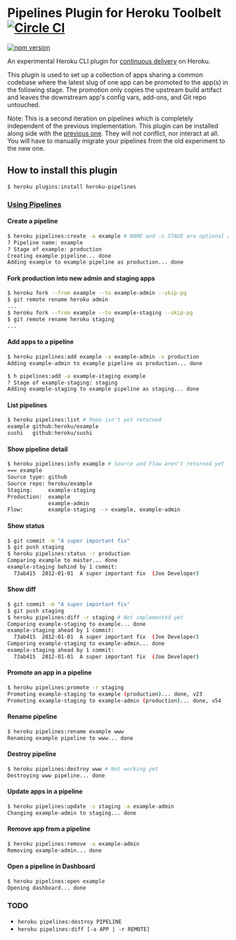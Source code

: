 # Pipelines Plugin for Heroku Toolbelt [![Circle CI](https://circleci.com/gh/heroku/heroku-pipelines/tree/master.svg?style=svg)](https://circleci.com/gh/heroku/heroku-pipelines/tree/master)

[![npm version](https://badge.fury.io/js/heroku-pipelines.svg)](http://badge.fury.io/js/heroku-pipelines)

An experimental Heroku CLI plugin for [continuous delivery](http://en.wikipedia.org/wiki/Continuous_delivery) on Heroku.

This plugin is used to set up a collection of apps sharing a common codebase where the latest slug of one app can be promoted to the app(s) in the following stage. The promotion only copies the upstream build artifact and leaves the downstream app's config vars, add-ons, and Git repo untouched.

Note: This is a second iteration on pipelines which is completely independent of the previous implementation. This plugin can be installed along side with the [previous one](https://github.com/heroku/heroku-pipeline). They will not conflict, nor interact at all. You will have to manually migrate your pipelines from the old experiment to the new one.

## How to install this plugin

```
$ heroku plugins:install heroku-pipelines
```

### [Using Pipelines](https://devcenter.heroku.com/articles/pipelines)

#### Create a pipeline

```bash
$ heroku pipelines:create -a example # NAME and -s STAGE are optional and implied from app name
? Pipeline name: example
? Stage of example: production
Creating example pipeline... done
Adding example to example pipeline as production... done
```

#### Fork production into new admin and staging apps

```bash
$ heroku fork --from example --to example-admin --skip-pg
$ git remote rename heroku admin
...
$ heroku fork --from example --to example-staging --skip-pg
$ git remote rename heroku staging
...
```

#### Add apps to a pipeline

```bash
$ heroku pipelines:add example -a example-admin -s production
Adding example-admin to example pipeline as production... done

$ h pipelines:add -a example-staging example
? Stage of example-staging: staging
Adding example-staging to example pipeline as staging... done
```

#### List pipelines

```bash
$ heroku pipelines:list # Repo isn't yet returned
example github:heroku/example
sushi   github:heroku/sushi
```

#### Show pipeline detail

```bash
$ heroku pipelines:info example # Source and Flow aren't returned yet
=== example
Source type: github
Source repo: heroku/example
Staging:     example-staging
Production:  example
             example-admin
Flow:        example-staging --> example, example-admin
```

#### Show status

```bash
$ git commit -m "A super important fix"
$ git push staging
$ heroku pipelines:status -r production
Comparing example to master... done
example-staging behind by 1 commit:
  73ab415  2012-01-01  A super important fix  (Joe Developer)
```

#### Show diff

```bash
$ git commit -m "A super important fix"
$ git push staging
$ heroku pipelines:diff -r staging # Not implemented yet
Comparing example-staging to example... done
example-staging ahead by 1 commit:
  73ab415  2012-01-01  A super important fix  (Joe Developer)
Comparing example-staging to example-admin... done
example-staging ahead by 1 commit:
  73ab415  2012-01-01  A super important fix  (Joe Developer)
```

#### Promote an app in a pipeline

```bash
$ heroku pipelines:promote -r staging
Promoting example-staging to example (production)... done, v23
Promoting example-staging to example-admin (production)... done, v54
```

#### Rename pipeline

```bash
$ heroku pipelines:rename example www
Renaming example pipeline to www... done
```

#### Destroy pipeline

```bash
$ heroku pipelines:destroy www # Not working yet
Destroying www pipeline... done
```

#### Update apps in a pipeline

```bash
$ heroku pipelines:update -s staging -a example-admin
Changing example-admin to staging... done
```

#### Remove app from a pipeline

```bash
$ heroku pipelines:remove -a example-admin
Removing example-admin... done
```
#### Open a pipeline in Dashboard

```bash
$ heroku pipelines:open example
Opening dashboard... done
```

### TODO

* `heroku pipelines:destroy PIPELINE`
* `heroku pipelines:diff [-a APP | -r REMOTE]`
